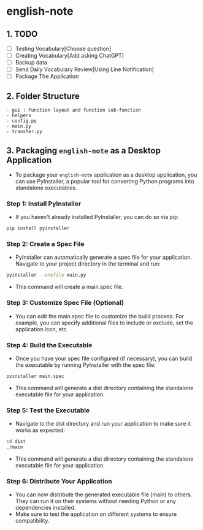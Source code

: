 # english-note

## 1. TODO
 - [ ] Testing Vocabulary[Choose question]
 - [ ] Creating Vocabulary[Add asking ChatGPT]
 - [ ] Backup data
 - [ ] Send Daily Vocabulary Review[Using Line Notification]
 - [ ] Package The Application

## 2. Folder Structure
    - gui : Function layout and function sub-function
    - helpers  
    - config.py
    - main.py
    - transfer.py

## 3. Packaging `english-note` as a Desktop Application

- To package your `english-note` application as a desktop application, you can use PyInstaller, a popular tool for converting Python programs into standalone executables.

### Step 1: Install PyInstaller

- If you haven't already installed PyInstaller, you can do so via pip:

```bash
pip install pyinstaller
```

### Step 2: Create a Spec File

- PyInstaller can automatically generate a spec file for your application. Navigate to your project directory in the terminal and run:

```bash
pyinstaller --onefile main.py
```
- This command will create a main.spec file.

### Step 3: Customize Spec File (Optional)

- You can edit the main.spec file to customize the build process. For example, you can specify additional files to include or exclude, set the application icon, etc.

### Step 4: Build the Executable

- Once you have your spec file configured (if necessary), you can build the executable by running PyInstaller with the spec file:

```bash
pyinstaller main.spec
```
- This command will generate a dist directory containing the standalone executable file for your application.

### Step 5: Test the Executable

- Navigate to the dist directory and run your application to make sure it works as expected:

```bash
cd dist
./main
```

- This command will generate a dist directory containing the standalone executable file for your application.

### Step 6: Distribute Your Application
- You can now distribute the generated executable file (main) to others. They can run it on their systems without needing Python or any dependencies installed.
- Make sure to test the application on different systems to ensure compatibility.